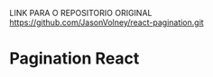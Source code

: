 LINK PARA O REPOSITORIO ORIGINAL https://github.com/JasonVolney/react-pagination.git


# Pagination React